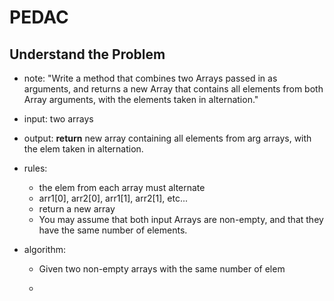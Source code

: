# PEDAC
## Understand the Problem
- note: "Write a method that combines two Arrays passed in as arguments, and returns a new Array that contains all elements from both Array arguments, with the elements taken in alternation."

- input: two arrays
- output: **return** new array containing all elements from arg arrays, with the elem taken in alternation.

- rules:
  - the elem from each array must alternate
  - arr1[0], arr2[0], arr1[1], arr2[1], etc...
  - return a new array
  - You may assume that both input Arrays are non-empty, and that they have the same number of elements.

- algorithm:
  - Given two non-empty arrays with the same number of elem

  - 